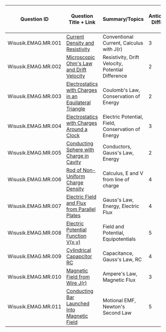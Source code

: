 | Question ID | Question Title + Link | Summary/Topics | Anticipated Difficulty | Scoring Rubric Link | Solved Out Copy Link | Applicable to P2? |
| --- | --- | --- | --- | --- | --- | --- |
| Wisusik.EMAG.MR.001 | [Current Density and Resistivity](https://docs.google.com/document/d/1ebTFOJw8T7DLQXjVEaqgMArOLv1aRL2EYkWm0hKNIeE/edit?usp=drive_link) | Conventional Current, Calculus with J(r) | 3 | [Scoring Guidelines](https://drive.google.com/open?id=1_DPx3TtAgf4GfvD3yD6GuYwFwu0Qn81U_EE91_qahsU&usp=drive_copy) | [Solutions](https://drive.google.com/open?id=1l0n71L045bBTroyKiuBt0xn6qq8AWjyY&usp=drive_copy) | False |
| Wisusik.EMAG.MR.002 | [Microscopic Ohm's Law and Drift Velocity](https://docs.google.com/document/d/1N4_RL_AI6MNGSlgJWDIuLgtAk50c7Yg8BUOoYUuas8Q/edit?usp=sharing) | Resistivity, Drift Velocity, Potential Difference | 2 | [Scoring Guidelines](https://drive.google.com/open?id=1bLhKpAf4FaA_fKuLJwc9fFZxJDOQ8jiQT3rNTIv_y9w&usp=drive_copy) | [Solutions](https://drive.google.com/open?id=1tc4oy8GjFwKFewgWk5Mqt0gyePygPWMk&usp=drive_copy) | True |
| Wisusik.EMAG.MR.003 | [Electrostatics with Charges in an Equilateral Triangle](https://docs.google.com/document/d/1Hmm3AaP4xxG9mzO3WHBrWjd-nAOXJAGVRAQ6Rp2UsLQ/edit?usp=drive_link) | Coulomb's Law, Conservation of Energy | 2 | [Scoring Guidelines](https://drive.google.com/open?id=1XbMv7I3UOQ8dLcWQ5jFFkBhluo25ViPwVKco2WN81uI&usp=drive_copy) | [Solutions](https://drive.google.com/open?id=1UYL6hxu_u9-AvbRUdHQKHdOtTc68nEbr&usp=drive_copy) | True |
| Wisusik.EMAG.MR.004 | [Electrostatics with Charges Around a Clock](https://docs.google.com/document/d/1LBiyK-gXOAw1BnWXnA1pCK4F4Mr4TfOqUUvN7XQDeYE/edit?usp=sharing) | Electric Potential, Field, Conservation of Energy | 3 | [Scoring Guidelines](https://drive.google.com/open?id=1mE6CWqBqjS6UaT9V6DydRDFEpq0drZJjS-dz-fLPM_o&usp=drive_copy) | [Solutions](https://drive.google.com/open?id=1Ixe76OLjb7H5Jv9nipEdyEiwvNikKTai&usp=drive_copy) | True |
| Wisusik.EMAG.MR.005 | [Conducting Sphere with Charge in Cavity](https://docs.google.com/document/d/1KGAbzNcRuIR9JGiFkxUxw6LBNw5FyvvUMzj82B8VXWY/edit?usp=sharing) | Conductors, Gauss's Law, Energy | 2 | [Scoring Guidelines](https://drive.google.com/open?id=1KWtFk2SKDw1iR0ohipzmZy17H4Rls0WSif7d4Ux-fwo&usp=drive_copy) | [Solutions](https://drive.google.com/open?id=1ktLQnFNxm2UBJDtX358adRVJtF-EPq5l&usp=drive_copy) | False |
| Wisusik.EMAG.MR.006 | [Rod of Non-Uniform Charge Density](https://docs.google.com/document/d/1vtXmtoPpnspfIMsC-PXPeMWNgAM4qvZ0pXv7xPDrRAQ/edit?usp=sharing) | Calculus, E and V from line of charge | 4 | [Scoring Guidelines](https://drive.google.com/open?id=10WMm2fiQFUjBoRT8LDnilLgQY1IxlmQbuWwn6_yvFxU&usp=drive_copy) | [Solutions](https://drive.google.com/open?id=1smEUZvwMM9x6jLQSYPEdcgrGtJ57YDaq&usp=drive_copy) | False |
| Wisusik.EMAG.MR.007 | [Electric Field and Flux from Parallel Plates](https://docs.google.com/document/d/1rFaEMx5B3mFFHWt6Jx4C84UdBxlU-yAdqtk_LBGobEE/edit?usp=sharing) | Gauss's Law, Energy, Electric Flux | 4 | [Scoring Guidelines](https://drive.google.com/open?id=14WFgVhDJzWWJ6487LBgSARcQhFeu8axrsRsBAPhs5iA&usp=drive_copy) | [Solutions](https://drive.google.com/open?id=1ny6M_lgSVntjRWnG0xXuaDAKX7rNoyIU&usp=drive_copy) | False |
| Wisusik.EMAG.MR.008 | [Electric Potential Function V(x,y)](https://docs.google.com/document/d/13j1-rj-5LHHxkYGX31p6aIDLrkbu-kT5RMMrBzex7k8/edit?usp=sharing) | Field and Potential, Equipotentials | 5 | [Scoring Guidelines](https://drive.google.com/open?id=1k1NHG6u5GczmyhUCu6Fn0UKBHgvbNkijUsqh8GUHLe8&usp=drive_copy) | [Solutions](https://drive.google.com/open?id=1IGVkbWBgs8xIvk5K-CvlqPj2q0fu_Z2c&usp=drive_copy) | False |
| Wisusik.EMAG.MR.009 | [Cylindrical Capapcitor RC](https://docs.google.com/document/d/1NPPEZ01mmSzAZWeEXQ0OLVaF5f3cTu9EYUSud77MuqM/edit?usp=sharing) | Capacitance, Gauss's Law, RC | 4 | [Scoring Guidelines](https://drive.google.com/open?id=1jOXQu7N5jm63Of6lAOC0v1kIeZqX_d5MAc6enu67en0&usp=drive_copy) | [Solutions](https://drive.google.com/open?id=1yKNLFsri5sM29nPtBd4ClRMesTlfo8bh&usp=drive_copy) | False |
| Wisusik.EMAG.MR.010 | [Magnetic Field from Wire J(r)](https://docs.google.com/document/d/1KkN5hlZJNs9NtCnpJKmhboXql2SzjnmWPhxPmxQmicU/edit?usp=sharing) | Ampere's Law, Magnetic Flux | 3 | [Scoring Guidelines](https://drive.google.com/open?id=1lHVum5AmOzJZrTDssY7fl0xPV_rxqas0UKpAdu62J3M&usp=drive_copy) | [Solutions](https://drive.google.com/open?id=10BU67J-_gaT9wvj0S1d3ryC0gWMkN6qk&usp=drive_copy) | False |
| Wisusik.EMAG.MR.011 | [Conducting Bar Launched Into Magnetic Field](https://docs.google.com/document/d/1z4zlVewblnHGrOMrf4UJpeEVixwzWiqMHopxDdO77ps/edit?usp=sharing) | Motional EMF, Newton's Second Law | 5 | [Scoring Guidelines](https://drive.google.com/open?id=1JgI4rhzxxXfYLB_rAhvLqAhWRjq5wRp1jtIKnC7fGVs&usp=drive_copy) | [Solutions](https://drive.google.com/open?id=1h0JY1tDby5pB414Fo8tzY80mF6IZQ-mn&usp=drive_copy) | False |
